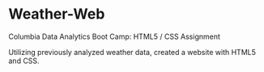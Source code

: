 # Weather-Web
Columbia Data Analytics Boot Camp: HTML5 / CSS Assignment

Utilizing previously analyzed weather data, created a website with HTML5 and CSS. 
